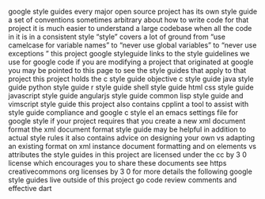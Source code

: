google style guides every major open source project has its own style guide a set of conventions sometimes arbitrary about how to write code for that project it is much easier to understand a large codebase when all the code in it is in a consistent style “style” covers a lot of ground from “use camelcase for variable names” to “never use global variables” to “never use exceptions ” this project google styleguide links to the style guidelines we use for google code if you are modifying a project that originated at google you may be pointed to this page to see the style guides that apply to that project this project holds the c style guide objective c style guide java style guide python style guide r style guide shell style guide html css style guide javascript style guide angularjs style guide common lisp style guide and vimscript style guide this project also contains cpplint a tool to assist with style guide compliance and google c style el an emacs settings file for google style if your project requires that you create a new xml document format the xml document format style guide may be helpful in addition to actual style rules it also contains advice on designing your own vs adapting an existing format on xml instance document formatting and on elements vs attributes the style guides in this project are licensed under the cc by 3 0 license which encourages you to share these documents see https creativecommons org licenses by 3 0 for more details the following google style guides live outside of this project go code review comments and effective dart
